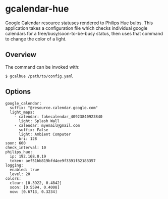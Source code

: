# gcalendar-hue
Google Calendar resource statuses rendered to Philips Hue bulbs. This application takes a configuration file which checks individual google calendars for a free/busy/soon-to-be-busy status, then uses that command to change the color of a light.

## Overview
The command can be invoked with:

```$ gcalhue /path/to/config.yaml```

## Options
```
google_calendar:
  suffix: "@resource.calendar.google.com"
  light_maps:
    - calendar: fakecalendar_40923840923840
      light: Splash Wall
    - calendar: myemail@gmail.com
      suffix: False
      light: Ambient Computer
      bri: 128
soon: 600
check_interval: 10
philips_hue:
  ip: 192.168.0.19
  token: aef51bb819bfd4ee9f3391f82183357
logging:
  enabled: true
  level: 20
colors:
  clear: [0.3922, 0.4842]
  soon: [0.5594, 0.4008]
  now: [0.6713, 0.3234]
```
